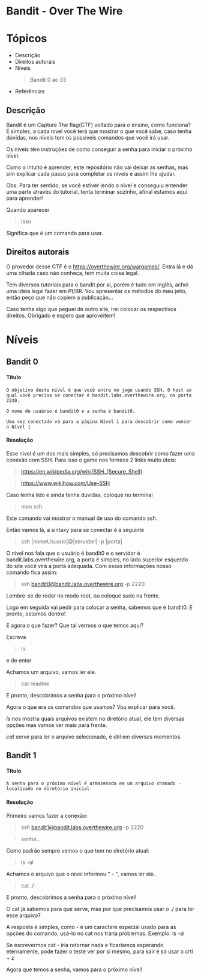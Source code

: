 # Bandit - Over The Wire

# Tópicos 
 - Descrição
 - Direitos autorais
 - Níveis
      > Bandit 0 ao 33
 - Referências

 
## Descrição
  
   Bandit é um Capture The flag(CTF) voltado para o ensino, como funciona?
   É simples, a cada nível você terá que mostrar o que você sabe, caso tenha dúvidas, nos níveis tem os possíveis comandos que você irá usar.
   
   Os níveis têm instruções de como conseguir a senha para iniciar o próximo nível.
   
   Como o intuito é aprender, este repositório não vai deixar as senhas, mas sim explicar cada passo para completar os níveis e assim lhe ajudar.
   
   Obs: Para ter sentido, se você estiver lendo o nível e conseguiu entender uma parte através do tutorial, tenta terminar sozinho, afinal estamos aqui para aprender!
   
   Quando aparecer
   
   > isso 
   
   Significa que é um comando para usar.

## Direitos autorais
  
   O provedor desse CTF é o https://overthewire.org/wargames/.
   Entra lá e dá uma olhada caso não conheça, tem muita coisa legal.
   
   Tem diversos tutoriais para o bandit por aí, porém é tudo em inglês, achei uma ideia legal fazer em Pt/BR.
   Vou apresentar os métodos do meu jeito, então peço que não copiem a publicação...
   
   Caso tenha algo que peguei de outro site, irei colocar os respectivos direitos.
   Obrigado e espero que aproveitem!
 

# Níveis

## Bandit 0
  
 #### Título 
    O objetivo deste nível é que você entre no jogo usando SSH. O host ao qual você precisa se conectar é bandit.labs.overthewire.org, na porta 2220.
    
    O nome de usuário é bandit0 e a senha é bandit0.
    
    Uma vez conectado vá para a página Nível 1 para descobrir como vencer o Nível 1
    
#### Resolução
  Esse nível é um dos mais simples, só precisamos descobrir como fazer uma conexão com SSH.
  Para isso o game nos fornece 2 links muito úteis:
  > https://en.wikipedia.org/wiki/SSH_(Secure_Shell)
  
  > https://www.wikihow.com/Use-SSH
  
  Caso tenha lido e ainda tenha dúvidas, coloque no terminal
  
  > man ssh
  
  Este comando vai mostrar o manual de uso do comando ssh.
  
  Então vamos lá, a sintaxy para se conectar é a seguinte
  > ssh |nomeUsuario|@|servidor| -p |porta|
  
  O nível nos fala que o usuário é bandit0 e o servidor é bandit.labs.overthewire.org, a porta é simples, no lado superior esquerdo do site você virá a porta adequada.
  Com essas informações nosso comando fica assim:
  
  > ssh bandit0@bandit.labs.overthewire.org -p 2220
  
  Lembre-se de rodar no modo root, ou coloque sudo na frente.
  
  Logo em seguida vai pedir para colocar a senha, sabemos que é bandit0.
  E pronto, estamos dentro!
  
  E agora o que fazer? Que tal vermos o que temos aqui?
  
  Escreva 
  > ls

  e de enter
  
  Achamos um arquivo, vamos ler ele.
  
  > cat readme
  
  E pronto, descobrimos a senha para o próximo nível!
  
  Agora o que era os comandos que usamos?
  Vou explicar para você.
  
  *ls* nos mostra quais arquivos existem no diretório atual, ele tem diversas opções mas vamos ver mais para frente.
  
  *cat* serve para ler o arquivo selecionado, é útil em diversos momentos.

## Bandit 1
  
 #### Título 
    A senha para o próximo nível é armazenada em um arquivo chamado - localizado no diretório inicial
    
#### Resolução

  Primeiro vamos fazer a conexão:
  
  > ssh bandit1@bandit.labs.overthewire.org -p 2220
  
  > senha...
  
  Como padrão sempre vemos o que tem no diretório atual:
  
  > ls -al

  Achamos o arquivo que o nível informou " - ", vamos ler ele.
  
  > cat ./-
  
  E pronto, descobrimos a senha para o próximo nível!
  
  O cat já sabemos para que serve, mas por que precisamos usar o ./ para ler esse arquivo?
  
  A resposta é simples, como - é um caractere especial usado para as opções do comando, usá-lo no cat nos traria problemas. Exemplo: ls -al
  
  Se escrevermos cat - iria retornar nada e ficaríamos esperando eternamente, pode fazer o teste ver por si mesmo, para sair é só usar o crtl + z
  
  Agora que temos a senha, vamos para o próximo nível!
